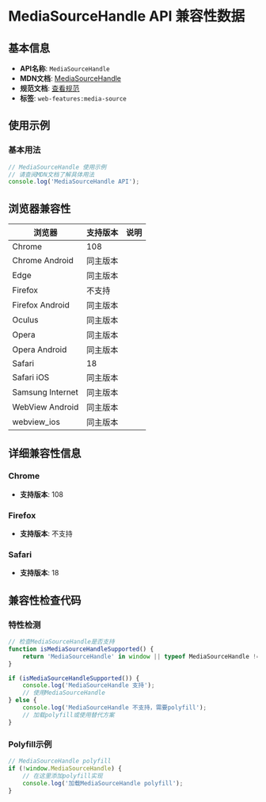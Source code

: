 # MediaSourceHandle API 兼容性数据

## 基本信息

- **API名称**: `MediaSourceHandle`
- **MDN文档**: [MediaSourceHandle](https://developer.mozilla.org/docs/Web/API/MediaSourceHandle)
- **规范文档**: [查看规范](https://w3c.github.io/media-source/#mediasourcehandle)
- **标签**: `web-features:media-source`

## 使用示例

### 基本用法

```javascript
// MediaSourceHandle 使用示例
// 请查阅MDN文档了解具体用法
console.log('MediaSourceHandle API');
```

## 浏览器兼容性

| 浏览器 | 支持版本 | 说明 |
|--------|----------|------|
| Chrome | 108 |  |
| Chrome Android | 同主版本 |  |
| Edge | 同主版本 |  |
| Firefox | 不支持 |  |
| Firefox Android | 同主版本 |  |
| Oculus | 同主版本 |  |
| Opera | 同主版本 |  |
| Opera Android | 同主版本 |  |
| Safari | 18 |  |
| Safari iOS | 同主版本 |  |
| Samsung Internet | 同主版本 |  |
| WebView Android | 同主版本 |  |
| webview_ios | 同主版本 |  |

## 详细兼容性信息

### Chrome

- **支持版本**: 108

### Firefox

- **支持版本**: 不支持

### Safari

- **支持版本**: 18

## 兼容性检查代码

### 特性检测

```javascript
// 检查MediaSourceHandle是否支持
function isMediaSourceHandleSupported() {
    return 'MediaSourceHandle' in window || typeof MediaSourceHandle !== 'undefined';
}

if (isMediaSourceHandleSupported()) {
    console.log('MediaSourceHandle 支持');
    // 使用MediaSourceHandle
} else {
    console.log('MediaSourceHandle 不支持，需要polyfill');
    // 加载polyfill或使用替代方案
}
```

### Polyfill示例

```javascript
// MediaSourceHandle polyfill
if (!window.MediaSourceHandle) {
    // 在这里添加polyfill实现
    console.log('加载MediaSourceHandle polyfill');
}
```

